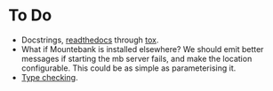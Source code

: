 # To Do

* Docstrings, [readthedocs](https://dont-be-afraid-to-commit.readthedocs.io/en/latest/documentation.html) through [tox](https://tox.readthedocs.io/en/latest/example/documentation.html#sphinx).
* What if Mountebank is installed elsewhere? We should emit better messages if starting the mb server fails, and make the location configurable. This could be as simple as parameterising it. 
* [Type checking](https://mypy.readthedocs.io).
